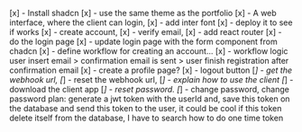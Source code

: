 [x] - Install shadcn
[x] - use the same theme as the portfolio
[x] - A web interface, where the client can login,
[x] - add inter font
[x] - deploy it to see if works
[x] - create account,
[x] - verify email,
[x] - add react router
[x] - do the login page
[x] - update login page with the form component from chadcn
[x] - define workflow for creating an account...
[x] - workflow logic user insert email > confirmation email is sent > user finish registration after confirmation email
[x] - create a profile page?
[x] - logout button
[_] - get the webhook url,
[_] - reset the webhook url,
[_] - explain how to use the client
[_] - download the client app
[_] - reset password.
[_] - change password, change password plan: generate a jwt token with the userId and, save this token on the database and send this token to the user, it could be cool if this token delete itself from the database, I have to search how to do one time token